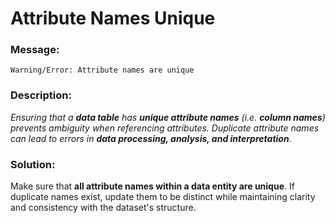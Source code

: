 # Attribute Names Unique

### Message:

```
Warning/Error: Attribute names are unique
```

### Description:

_Ensuring that a **data table** has **unique attribute names** (i.e. **column names**) prevents ambiguity when referencing attributes. Duplicate attribute names can lead to errors in **data processing, analysis, and interpretation**._

### Solution:

Make sure that **all attribute names within a data entity are unique**. If duplicate names exist, update them to be distinct while maintaining clarity and consistency with the dataset's structure.
